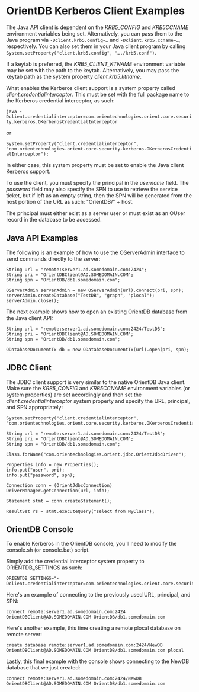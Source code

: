 # OrientDB Kerberos Client Examples

The Java API client is dependent on the *KRB5_CONFIG* and *KRB5CCNAME* environment variables being set.  Alternatively, you can pass them to the Java program via `-Dclient.krb5.config=…` and `-Dclient.krb5.ccname=…`, respectively.  You can also set them in your Java client program by calling `System.setProperty("client.krb5.config", "…./krb5.conf")`.

If a keytab is preferred, the *KRB5_CLIENT_KTNAME* environment variable may be set with the path to the keytab.  Alternatively, you may pass the keytab path as the system property *client.krb5.ktname*.

What enables the Kerberos client support is a system property called *client.credentialinterceptor*.  This must be set with the full package name to the Kerberos credential interceptor, as such:

`java -Dclient.credentialinterceptor=com.orientechnologies.orient.core.security.kerberos.OKerberosCredentialInterceptor`
	
or
	
`System.setProperty("client.credentialinterceptor", "com.orientechnologies.orient.core.security.kerberos.OKerberosCredentialInterceptor");`


In either case, this system property must be set to enable the Java client Kerberos support.

To use the client, you must specify the principal in the *username* field.  The *password* field may also specify the SPN to use to retrieve the service ticket, but if left as an empty string, then the SPN will be generated from the host portion of the URL as such: "OrientDB/" + host.

The principal must either exist as a server user or must exist as an OUser record in the database to be accessed.


## Java API Examples
The following is an example of how to use the OServerAdmin interface to send commands directly to the server:

	String url = "remote:server1.ad.somedomain.com:2424";
	String pri = "OrientDBClient@AD.SOMEDOMAIN.COM";
	String spn = "OrientDB/db1.somedomain.com";
	
	OServerAdmin serverAdmin = new OServerAdmin(url).connect(pri, spn);
	serverAdmin.createDatabase("TestDB", "graph", "plocal");
	serverAdmin.close();

The next example shows how to open an existing OrientDB database from the Java client API:

	String url = "remote:server1.ad.somedomain.com:2424/TestDB";
	String pri = "OrientDBClient@AD.SOMEDOMAIN.COM";
	String spn = "OrientDB/db1.somedomain.com";
	
	ODatabaseDocumentTx db = new ODatabaseDocumentTx(url).open(pri, spn);


## JDBC Client
The JDBC client support is very similar to the native OrientDB Java client.  Make sure the *KRB5_CONFIG* and *KRB5CCNAME* environment variables (or system properties) are set accordingly and then set the *client.credentialinterceptor* system property and specify the URL, principal, and SPN appropriately:

	System.setProperty("client.credentialinterceptor", "com.orientechnologies.orient.core.security.kerberos.OKerberosCredentialInterceptor");
	
	String url = "remote:server1.ad.somedomain.com:2424/TestDB";
	String pri = "OrientDBClient@AD.SOMEDOMAIN.COM";
	String spn = "OrientDB/db1.somedomain.com";
	
	Class.forName("com.orientechnologies.orient.jdbc.OrientJdbcDriver");
	
	Properties info = new Properties();
	info.put("user", pri);
	info.put("password", spn);
	
	Connection conn = (OrientJdbcConnection) DriverManager.getConnection(url, info);
	
	Statement stmt = conn.createStatement();
	
	ResultSet rs = stmt.executeQuery("select from MyClass");
	

## OrientDB Console
To enable Kerberos in the OrientDB console, you'll need to modify the console.sh (or console.bat) script.

Simply add the credential interceptor system property to ORIENTDB_SETTINGS as such:

	ORIENTDB_SETTINGS="-Dclient.credentialinterceptor=com.orientechnologies.orient.core.security.kerberos.OKerberosCredentialInterceptor"
	
Here's an example of connecting to the previously used URL, principal, and SPN:

	connect remote:server1.ad.somedomain.com:2424 OrientDBClient@AD.SOMEDOMAIN.COM OrientDB/db1.somedomain.com
	
Here's another example, this time creating a remote plocal database on remote server:
	
	create database remote:server1.ad.somedomain.com:2424/NewDB OrientDBClient@AD.SOMEDOMAIN.COM OrientDB/db1.somedomain.com plocal
	
Lastly, this final example with the console shows connecting to the NewDB database that we just created:

	connect remote:server1.ad.somedomain.com:2424/NewDB OrientDBClient@AD.SOMEDOMAIN.COM OrientDB/db1.somedomain.com

